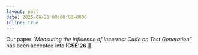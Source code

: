 ```yaml
---
layout: post
date: 2025-06-20 00:00:00-0000
inline: true
---
```


Our paper *"Measuring the Influence of Incorrect Code on Test Generation"* has been accepted into **ICSE'26** 🎉.
